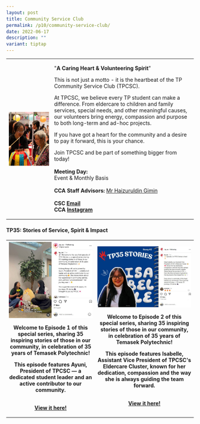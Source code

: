 ```yaml
---
layout: post
title: Community Service Club
permalink: /p10/community-service-club/
date: 2022-06-17
description: ""
variant: tiptap
---
```

<table style="minWidth: 50px">
<colgroup>
<col>
<col>
</colgroup>
<tbody>
<tr>
<td rowspan="1" colspan="1">
<div class="isomer-image-wrapper">
<img style="display:block;margin-left:auto;margin-right:auto;" height="auto" width="100%" alt="Community Service Club" src="/images/CCA_csc.jpg">
</div>
</td>
<td rowspan="1" colspan="1">
<p>"<strong>A Caring Heart &amp; Volunteering Spirit</strong>"</p>
<p></p>
<p>This is not just a motto - it is the heartbeat of the TP Community Service
Club (TPCSC).</p>
<p></p>
<p>At TPCSC, we believe every TP student can make a difference. From eldercare
to children and family services, special needs, and other meaningful causes,
our volunteers bring energy, compassion and purpose to both long-term and
ad-hoc projects.</p>
<p></p>
<p>If you have got a heart for the community and a desire to pay it forward,
this is your chance.</p>
<p></p>
<p>Join TPCSC and be part of something bigger from today!
<br>
<br><strong>Meeting Day:</strong> 
<br>Event &amp; Monthly Basis
<br>
<br><strong>CCA Staff Advisors:</strong>  <a href="mailto:Haizuruldin_GIMIN@tp.edu.sg" rel="noopener noreferrer nofollow" target="_blank">Mr Haizuruldin Gimin</a> 
<br>
<br><strong>CSC <a href="mailto:csc@student.tp.edu.sg" rel="noopener noreferrer nofollow" target="_blank">Email</a><br>CCA <a href="https://www.instagram.com/tp_csc" rel="noopener noreferrer nofollow" target="_blank">Instagram</a></strong>
</p>
</td>
</tr>
</tbody>
</table>
<h4><strong>TP35: Stories of Service, Spirit &amp; Impact</strong></h4>
<table style="minWidth: 50px">
<colgroup>
<col>
<col>
</colgroup>
<tbody>
<tr>
<th rowspan="1" colspan="1">
<div class="isomer-image-wrapper">
<img style="width: 100%" height="auto" width="100%" alt="" src="/images/P10/Ayuni.jpg">
</div>
<p><strong>Welcome to Episode 1 of this special series, sharing 35 inspiring stories of those in our community, in celebration of 35 years of Temasek Polytechnic!<br></strong>
</p>
<p>This episode features Ayuni, President of TPCSC — a dedicated student
leader and an active contributor to our community.</p>
<p><strong><br></strong><a href="https://www.instagram.com/reel/DN42mZEj6o4/?igsh=c2R3bmx3aTIxNGFw" rel="noopener nofollow" target="_blank">View it here!</a>
</p>
</th>
<th rowspan="1" colspan="1">
<div class="isomer-image-wrapper">
<img style="width: 100%" height="auto" width="100%" alt="" src="/images/P10/Isabelle.jpg">
</div>
<p><strong>Welcome to Episode 2 of this special series, sharing 35 inspiring stories of those in our community, in celebration of 35 years of Temasek Polytechnic!</strong>
</p>
<p></p>
<p>This episode features Isabelle, Assistant Vice President of TPCSC's Eldercare
Cluster, known for her dedication, compassion and the way she is always
guiding the team forward.</p>
<p><strong><br></strong><a href="https://www.instagram.com/reel/DN42mZEj6o4/?igsh=c2R3bmx3aTIxNGFw" rel="noopener nofollow" target="_blank">View it here!</a>
</p>
<p></p>
<p></p>
<p></p>
</th>
</tr>
</tbody>
</table>
<p></p>
